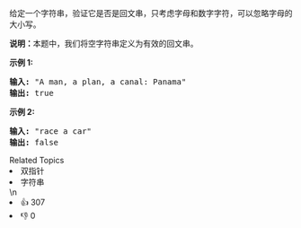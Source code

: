 <p>给定一个字符串，验证它是否是回文串，只考虑字母和数字字符，可以忽略字母的大小写。</p>

<p><strong>说明：</strong>本题中，我们将空字符串定义为有效的回文串。</p>

<p><strong>示例 1:</strong></p>

<pre><strong>输入:</strong> &quot;A man, a plan, a canal: Panama&quot;
<strong>输出:</strong> true
</pre>

<p><strong>示例 2:</strong></p>

<pre><strong>输入:</strong> &quot;race a car&quot;
<strong>输出:</strong> false
</pre>
<div><div>Related Topics</div><div><li>双指针</li><li>字符串</li></div></div>\n<div><li>👍 307</li><li>👎 0</li></div>